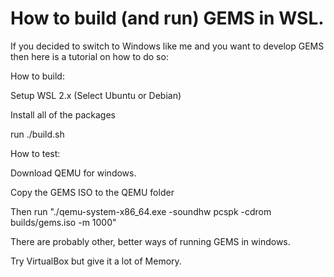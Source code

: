 # How to build (and run) GEMS in WSL.

If you decided to switch to Windows like me and you want to develop GEMS then here is a tutorial on how to do so:

How to build:

Setup WSL 2.x (Select Ubuntu or Debian)

Install all of the packages

run ./build.sh

How to test:

Download QEMU for windows.

Copy the GEMS ISO to the QEMU folder

Then run "./qemu-system-x86_64.exe -soundhw pcspk -cdrom builds/gems.iso -m 1000"

There are probably other, better ways of running GEMS in windows.

Try VirtualBox but give it a lot of Memory.
